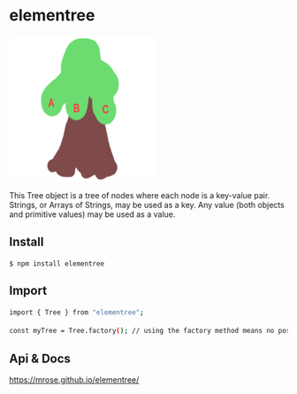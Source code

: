 # elementree

![Thee LNM Tree](/img/elementree-264x264.png)

This Tree object is a tree of nodes where each node is a key-value pair.
Strings, or Arrays of Strings, may be used as a key. Any value (both objects
and primitive values) may be used as a value.

## Install

```
$ npm install elementree
```

## Import

```bash
import { Tree } from "elementree";

const myTree = Tree.factory(); // using the factory method means no positional params though none are required
```

## Api & Docs

<https://mrose.github.io/elementree/>
